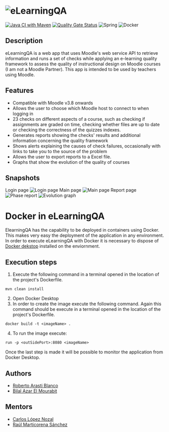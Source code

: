 # ![eLearningQA](https://github.com/RobertoArastiBlanco/eLearningQA/blob/main/Memo/plantillaLatex-master/img/FullLogo.png?raw=true)

[![Java CI with Maven](https://github.com/bae1001/eLearningQA/actions/workflows/maven.yml/badge.svg)](https://github.com/bae1001/eLearningQA/actions/workflows/maven.yml)
[![Quality Gate Status](https://sonarcloud.io/api/project_badges/measure?project=bae1001_eLearningQA&metric=alert_status)](https://sonarcloud.io/summary/new_code?id=bae1001_eLearningQA)
![Spring](https://img.shields.io/badge/spring-%236DB33F.svg?style=for-the-badge&logo=spring&logoColor=white)
![Docker](https://img.shields.io/badge/docker-%230db7ed.svg?style=for-the-badge&logo=docker&logoColor=white)
## Description

eLearningQA is a web app that uses Moodle's web service 
API to retrieve information and runs a set of checks
while applying an e-learning quality framework to
assess the quality of instructional design on 
Moodle courses (I am not a Moodle Partner). 
This app is intended to be used by 
teachers using Moodle.


## Features

- Compatible with Moodle v3.8 onwards
- Allows the user to choose which Moodle host to connect to when logging in
- 23 checks on different aspects of a course, such as checking if assignments are graded on time, checking whether files are up to date or checking the correctness of the quizzes indexes.
- Generates reports showing the checks' results and additional information concerning the quality framework
- Shows alerts explaining the causes of check failures, occasionally with links to take you to the source of the problem
- Allows the user to export reports to a Excel file.
- Graphs that show the evolution of the quality of courses

## Snapshots
Login page
![Login page](https://github.com/RobertoArastiBlanco/eLearningQA/blob/main/Memo/plantillaLatex-master/img/Login.PNG?raw=true)
Main page
![Main page](https://github.com/RobertoArastiBlanco/eLearningQA/blob/main/Memo/plantillaLatex-master/img/ListaCursos.PNG?raw=true)
Report page
![Phase report](https://github.com/RobertoArastiBlanco/eLearningQA/blob/main/Memo/plantillaLatex-master/img/InformeFases.PNG?raw=true)
![Evolution graph](https://github.com/RobertoArastiBlanco/eLearningQA/blob/main/Memo/plantillaLatex-master/img/Evolucion.PNG?raw=true)


# Docker in eLearningQA

ElearningQA has the capability to be deployed in containers using Docker. This makes very easy the deployment of the application in any environment. In order to execute eLearningQA with Docker it is necessary to dispose of [Docker dekstop](https://docs.docker.com/get-docker/) installed on the enviornment. 

## Execution steps
1. Execute the following command in a terminal opened in the location of the project's Dockerfile.
```
mvn clean install
```
2. Open Docker Desktop
3. In order to create the image execute the following command. Again this command should be execute in a terminal opened in the location of the project's Dockerfile.
```
docker build -t <imageName> .
```
4. To run the image execute:
```
run -p <outSidePort>:8080 <imageName>
```
Once the last step is made it will be possible to monitor the application from Docker Desktop.


## Authors

- [Roberto Arasti Blanco](https://www.github.com/RobertoArastiBlanco)
- [Bilal Azar El Mourabit](https://github.com/bae1001)

## Mentors

- [Carlos López Nozal](https://www.github.com/clopezno)
- [Raúl Marticorena Sánchez](https://www.github.com/rmartico)


